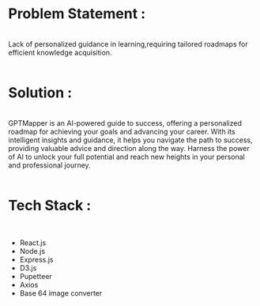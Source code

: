 <h1>Problem Statement :</h1></br>
Lack of personalized guidance in learning,requiring tailored roadmaps for efficient knowledge acquisition.
</br>
</br>
<h1>Solution :</h1></br>
GPTMapper is an AI-powered guide to success, offering a personalized roadmap for achieving your goals and advancing your career. With its intelligent insights and guidance, it helps you navigate the path to success, providing valuable advice and direction along the way. Harness the power of AI to unlock your full potential and reach new heights in your personal and professional journey.
</br>
</br>
<h1>Tech Stack :</h1></br>
<ul>
  <li>React.js</li>
  <li>Node.js</li>
  <li>Express.js</li>
  <li>D3.js</li>
  <li>Pupetteer</li>
  <li>Axios</li>
  <li>Base 64 image converter</li>
  </ul>
  </br>
  </br>
  
  
  </br>
  </br>
    <!-- <h1>Demo link : </h1>
    <a href="https://GPTMapper.netlify.com">GPT Mapper</a> -->
  
  
  
  
  
  
  
  
